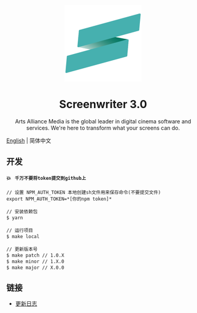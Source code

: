 <p align="center">
    <img width="200" src="./src/assets/screenwriter.svg">
</p>

<h1 align="center">Screenwriter 3.0</h1>

<p align="center">
    Arts Alliance Media is the global leader in digital cinema software and services. We're here to transform what your screens can do.
</p>

[English](./README.md) | 简体中文

## 开发
#### :collision: &nbsp; `千万不要将token提交到github上`
```
// 设置 NPM_AUTH_TOKEN 本地创建sh文件用来保存命令(不要提交文件)
export NPM_AUTH_TOKEN=*[你的npm token]*

// 安装依赖包
$ yarn

// 运行项目
$ make local

// 更新版本号
$ make patch // 1.0.X
$ make minor // 1.X.0
$ make major // X.0.0
```

## 链接
- [更新日志](./CHANGELOG.zh-CN.md)
